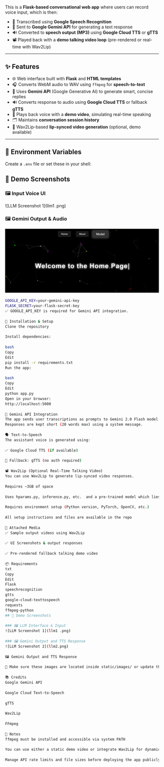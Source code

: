 
This is a **Flask-based conversational web app** where users can record voice input, which is then:

- 🎤 Transcribed using **Google Speech Recognition**
- 🤖 Sent to **Google Gemini API** for generating a text response
- 🔊 Converted to **speech output (MP3)** using **Google Cloud TTS** or **gTTS**
- 📽️ Played back with a **demo talking video loop** (pre-rendered or real-time with Wav2Lip)

---

## ✨ Features

- 🌐 Web interface built with **Flask** and **HTML templates**
- 🎧 Converts WebM audio to WAV using `ffmpeg` for **speech-to-text**
- 🧠 Uses **Gemini API** (Google Generative AI) to generate smart, concise replies
- 🔊 Converts response to audio using **Google Cloud TTS** or fallback **gTTS**
- 🧪 Plays back voice with a **demo video**, simulating real-time speaking
- 🗂️ Maintains **conversation session history**
- 🔁 Wav2Lip-based **lip-synced video generation** (optional, demo available)

---

## 🔑 Environment Variables

Create a `.env` file or set these in your shell:



## 📸 Demo Screenshots

### 🖼️ Input Voice UI  
![LLM Screenshot 1](llm1 .png)

### 🖼️ Gemini Output & Audio  
![LLM Screenshot 2](llm2.png)

```bash
GOOGLE_API_KEY=your-gemini-api-key
FLASK_SECRET=your-flask-secret-key
✅ GOOGLE_API_KEY is required for Gemini API integration.

🔧 Installation & Setup
Clone the repository

Install dependencies:

bash
Copy
Edit
pip install -r requirements.txt
Run the app:

bash
Copy
Edit
python app.py
Open in your browser:
http://localhost:5000

🧠 Gemini API Integration
The app sends user transcriptions as prompts to Gemini 2.0 Flash model using your API key.
Responses are kept short (20 words max) using a system message.

🗣️ Text-to-Speech
The assistant voice is generated using:

✅ Google Cloud TTS (if available)

🔁 Fallback: gTTS (no auth required)

📽️ Wav2Lip (Optional Real-Time Talking Video)
You can use Wav2Lip to generate lip-synced video responses.

Requires ~3GB of space

Uses hparams.py, inference.py, etc.  and a pre-trained model which lies in wav2lip
 
Requires environment setup (Python version, PyTorch, OpenCV, etc.)

All setup instructions and files are available in the repo

📁 Attached Media
✅ Sample output videos using Wav2Lip

✅ UI Screenshots & output responses

✅ Pre-rendered fallback talking demo video

📦 Requirements
txt
Copy
Edit
Flask
speechrecognition
gtts
google-cloud-texttospeech
requests
ffmpeg-python
## 📸 Demo Screenshots

### 🖼️ LLM Interface & Input  
![LLM Screenshot 1](llm1 .png)

### 🖼️ Gemini Output and TTS Response  
![LLM Screenshot 2](llm2.png)

🖼️ Gemini Output and TTS Response

📂 Make sure these images are located inside static/images/ or update the path accordingly.

📚 Credits
Google Gemini API

Google Cloud Text-to-Speech

gTTS

Wav2Lip

FFmpeg

📌 Notes
ffmpeg must be installed and accessible via system PATH

You can use either a static demo video or integrate Wav2Lip for dynamic, real-time video

Manage API rate limits and file sizes before deploying the app publicly


